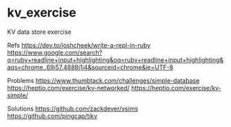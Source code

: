 # kv_exercise
KV data store exercise

Refs
https://dev.to/joshcheek/write-a-repl-in-ruby
https://www.google.com/search?q=ruby+readline+input+highlighting&oq=ruby+readline+input+highlighting&aqs=chrome..69i57.4888j1j4&sourceid=chrome&ie=UTF-8

Problems
https://www.thumbtack.com/challenges/simple-database
https://heptio.com/exercise/kv-networked/
https://heptio.com/exercise/kv-simple/

Solutions
https://github.com/zackdever/vsims
https://github.com/pingcap/tikv
